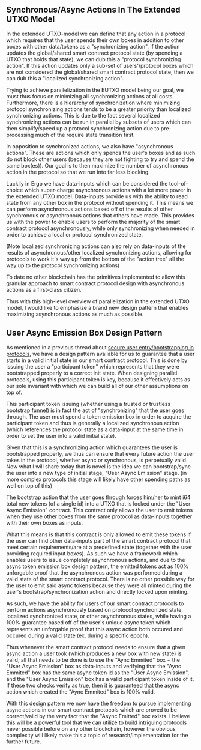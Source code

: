 ## Synchronous/Async Actions In The Extended UTXO Model

In the extended UTXO-model we can define that any action in a protocol which requires that the user spends their own boxes in addition to other boxes with other data/tokens as a "synchronizing action". If the action updates the global/shared smart contract protocol state (by spending a UTXO that holds that state), we can dub this a "protocol synchronizing action". If this action updates only a sub-set of users'/protocol boxes which are not considered the global/shared smart contract protocol state, then we can dub this a "localized synchronizing action".

Trying to achieve parallelization in the EUTXO model being our goal, we must thus focus on minimizing all synchronizing actions at all costs. Furthermore, there is a hierarchy of synchronization where minimizing protocol synchronizing actions tends to be a greater priority than localized synchronizing actions. This is due to the fact several localized synchronizing actions can be run in parallel by subsets of users which can then simplify/speed up a protocol synchronizing action due to pre-processing much of the require state transition first.

In opposition to synchronized actions, we also have "asynchronous actions". These are actions which only spends the user's boxes and as such do not block other users (because they are not fighting to try and spend the same box(es)). Our goal is to then maximize the number of asynchronous action in the protocol so that we run into far less blocking.

Luckily in Ergo we have data-inputs which can be considered the tool-of-choice which super-charge asynchronous actions with a lot more power in the extended UTXO model. Data-inputs provide us with the ability to read state from any other box in the protocol without spending it. This means we can perform asynchronous actions based off of the results of other synchronous or asynchronous actions that others have made. This provides us with the power to enable users to perform the majority of the smart contract protocol asynchronously, while only synchronizing when needed in order to achieve a local or protocol synchronized state.

(Note localized synchronizing actions can also rely on data-inputs of the results of asynchronous/other localized synchronizing actions, allowing for protocols to work it's way up from the bottom of the "action tree" all the way up to the protocol synchronizing actions)

To date no other blockchain has the primitives implemented to allow this granular approach to smart contract protocol design with asynchronous actions as a first-class citizen.

Thus with this high-level overview of parallelization in the extended UTXO model, I would like to emphasize a brand new design pattern that enables maximizing asynchronous actions as much as possible.


## User Async Emission Box Design Pattern

As mentioned in a previous thread about [secure user entry/bootstrapping in protocols](https://www.ergoforum.org/t/secure-user-entry-bootstrap-funneling-in-multi-stage-protocols/228), we have a design pattern available for us to guarantee that a user starts in a valid initial state in our smart contract protocol. This is done by issuing the user a "participant token" which represents that they were bootstrapped properly to a correct init state. When designing parallel protocols, using this participant token is key, because it effectively acts as our sole invariant with which we can build all of our other assumptions on top of.

This participant token issuing (whether using a trusted or trustless bootstrap funnel) is in fact the act of "synchronizing" that the user goes through. The user must spend a token emission box in order to acquire the participant token and thus is generally a localized synchronous action (which references the protocol state as a data-input at the same time in order to set the user into a valid initial state).

Given that this is a synchronizing action which guarantees the user is bootstrapped properly, we thus can ensure that every future action the user takes in the protocol, whether async or synchronous, is perpetually valid. Now what I will share today that is novel is the idea we can bootstrap/sync the user into a new type of initial stage, "User Async Emission" stage. (in more complex protocols this stage will likely have other spending paths as well on top of this)

The bootstrap action that the user goes through forces him/her to mint i64 total new tokens (of a single id) into a UTXO that is locked under the "User Async Emission" contract. This contract only allows the user to emit tokens when they use other boxes from the same protocol as data-inputs together with their own boxes as inputs.

What this means is that this contract is only allowed to emit these tokens if the user can find other data-inputs part of the smart contract protocol that meet certain requirements/are at a predefined state (together with the user providing required input boxes). As such we have a framework which enables users to issue completely asynchronous actions, and due to the async token emission box design pattern, the emitted tokens act as 100% unforgable proof that the asynchronous action was performed during a valid state of the smart contract protocol. There is no other possible way for the user to emit said async tokens because they were all minted during the user's bootstrap/synchronization action and directly locked upon minting.

As such, we have the ability for users of our smart contract protocols to perform actions asynchronously based on protocol synchronized state, localized synchronized state, or other asynchronous states, while having a 100% guarantee based off of the user's unique async token which represents an unforgable proof that this async action both occured and occured during a valid state (ex. during a specific epoch).

Thus whenever the smart contract protocol needs to ensure that a given async action a user took (which produces a new box with new state) is valid, all that needs to be done is to use the "Aync Emmited" box + the "User Async Emission"
box as data-inputs and verifying that the "Aync Emmited" box has the same async token id as the "User Async Emission", and the "User Async Emission" box has a valid participant token inside of it. If these two checks verify as true, then it is guaranteed that the async action which created the "Aync Emmited" box is 100% valid.

With this design pattern we now have the freedom to pursue implementing async actions in our smart contract protocols which are proved to be correct/valid by the very fact that the "Async Emitted" box exists. I believe this will be a powerful tool that we can utilize to build intriguing protocols never possible before on any other blockchain, however the obvious complexity will likely make this a topic of research/implementation for the further future.